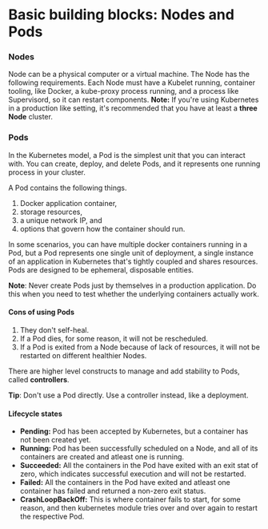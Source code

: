 # Basic building blocks: Nodes and Pods

### Nodes
Node can be a physical computer or a virtual machine. The Node has the following requirements. Each Node must have a Kubelet running, container tooling, like Docker, a kube-proxy process running, and a process like Supervisord, so it can restart components.
**Note:** If you're using Kubernetes in a production like setting, it's recommended that you have at least a **three Node** cluster.

### Pods
In the Kubernetes model, a Pod is the simplest unit that you can interact with. You can create, deploy, and delete Pods, and it represents one running process in your cluster.

A Pod contains the following things. 
1) Docker application container, 
2) storage resources, 
3) a unique network IP, and 
4) options that govern how the container should run. 

In some scenarios, you can have multiple docker containers running in a Pod, but a Pod represents one single unit of deployment, a single instance of an application in Kubernetes that's tightly coupled and shares resources. Pods are designed to be ephemeral, disposable entities. 

**Note**: Never create Pods just by themselves in a production application. Do this when you need to test whether the underlying containers actually work. 

#### Cons of using Pods
1. They don't self-heal.
2. If a Pod dies, for some reason, it will not be rescheduled. 
3. If a Pod is exited from a Node because of lack of resources, it will not be restarted on different healthier Nodes. 
 
There are higher level constructs to manage and add stability to Pods, called **controllers**. 

**Tip**: Don't use a Pod directly. Use a controller instead, like a deployment.

#### Lifecycle states
- **Pending:** Pod has been accepted by Kubernetes, but a container has not been created yet.
- **Running:** Pod has been successfully scheduled on a Node, and all of its containers are created and atleast one is running.
- **Succeeded:** All the containers in the Pod have exited with an exit stat of zero, which indicates successful execution and will not be restarted.
- **Failed:** All the containers in the Pod have exited and atleast one container has failed and returned a non-zero exit status.
- **CrashLoopBackOff:** This is where container fails to start, for some reason, and then kubernetes module tries over and over again to restart the respective Pod.
